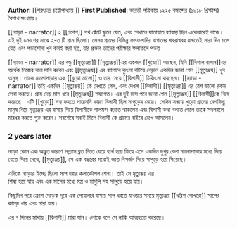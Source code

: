 **Author**: [[শরৎচন্দ্র চট্টোপাধ্যায় ]]
**First Published**: ভারতী পত্রিকায়  ১২২৫ বঙ্গাব্দের (১৯১৮ খ্রিস্টাব্দ) বৈশাখ সংখ্যায়। 


[[ন্যাড়া - narrator]] ২ [[ক্রোশ]] পথ হেঁটে স্কুলে যেত, এবং সেখানে যাতায়াত ব্যাবস্থা ছিল একেবারেই বাজে।
এই দুই ক্রোশের মাঝে ২-৩ টি গ্রাম ছিলো। সেসব গ্রামের বিভিন্ন ফলফলাদির বাগানের খবরাখবর রাখতেই সারা দিন চলে যেত এবং পড়াশোনা খুব কমই করা হত, যার প্রভাব তাদের পরীক্ষার ফলাফলে পড়ত। 

[[ন্যাড়া - narrator]] এর বন্ধু [[মৃত্যুঞ্জয়]]
[[মৃত্যুঞ্জয়]]এর একজন [[খুড়ো]] আছেন, যিনি [[বিশাল বাগান]]এর অর্ধেক নিজের বলে দাবি করেন এবং [[মৃত্যুঞ্জয়]] এর ব্যাপারে কুৎসা রটিয়ে বেড়ান
একদিন জানা গেল [[মৃত্যুঞ্জয়]] খুব অসুস্থ। তাকে মালোপাড়ার এক [[বুড়ো মালো]] ও তার মেয়ে [[বিলাসী]] চিকিৎসা করছেন।
[[ন্যাড়া - narrator]] তাই একদিন [[মৃত্যুঞ্জয়]] কে দেখতে গেল, এবং দেখল [[বিলাসী]] [[মৃত্যুঞ্জয়]] এর বেশ ভালো রকম সেবা করছে। প্রায় দেড় মাস ধরে [[মৃত্যুঞ্জয়]] শয্যাগত। 
এর দুই মাস পরে জানা গেল [[মৃত্যুঞ্জয়]] [[বিলাসী]]কে বিয়ে করেছে। এটি [[খুড়ো]] সহ্য করতে পারেননি কারণ বিলাসী ছিল সাপুড়ের মেয়ে। 
সেদিন সন্ধ্যায় খুড়ো গ্রামের বেশকিছু মানুষ নিয়ে মৃত্যুঞ্জয় এর বাসায় গিয়ে বিলাসীকে গালমন্দ করতে থাকলেন এবং বিলাসী কথা বলতে গেলে তাকে সদলবলে মারধর করতে শুরু করেন। সবশেষে সবাই মিলে বিলাসী কে গ্রামের বাইরে রেখে আসলেন।
### 2 years later
ন্যাড়া কোন এক অদ্ভুত কারণে সন্ন্যাস ব্রত নিতে যেয়ে ব্যর্থ হয়ে ফিরে এসে একদিন দুপুর বেলা মালোপাড়ার মধ্যে দিয়ে যেতে গিয়ে দেখে, [[মৃত্যুঞ্জয়]], সে এক বছরের মধ্যেই জাত বিসর্জন দিয়ে সাপুড়ে হয়ে গিয়েছে।

এদিকে ন্যাড়ার ইচ্ছে ছিলো সাপ ধরার কলাকৌশল শেখা। তাই সে মৃত্যুঞ্জয় এর   
শিষ্য হয়ে যায় এবং এক মাসের মধ্যে মন্ত্র ও মাদুলি সহ সাপুড়ে হয়ে যায়।


কিছুদিন পরে ক্রোশ দেড়েক দূরে এক গোয়ালার বাসায় সাপ ধরতে যাওয়ার সময়ে মৃত্যুঞ্জয় [[খরিশ গোখরো]] সাপের কামড় খায় এবং মারা যায়।

এর ৭ দিনের মাথায় [[বিলাসী]] মারা যান। লোকে বলে সে নাকি আত্মহত্যা করেছে। 